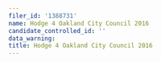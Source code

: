 ```yaml
---
filer_id: '1388731'
name: Hodge 4 Oakland City Council 2016
candidate_controlled_id: ''
data_warning: 
title: Hodge 4 Oakland City Council 2016
---
```

